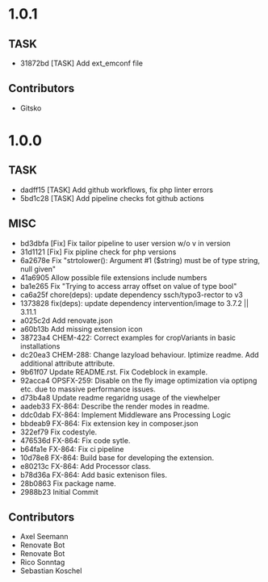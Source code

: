 # 1.0.1

## TASK

- 31872bd [TASK] Add ext_emconf file

## Contributors

- Gitsko

# 1.0.0

## TASK

- dadff15 [TASK] Add github workflows, fix php linter errors
- 5bd1c28 [TASK] Add pipeline checks fot github actions

## MISC

- bd3dbfa [Fix] Fix tailor pipeline to user version w/o v in version
- 31d1121 [Fix] Fix pipline check for php versions
- 6a2678e Fix "strtolower(): Argument #1 ($string) must be of type string, null given"
- 41a6905 Allow possible file extensions include numbers
- ba1e265 Fix "Trying to access array offset on value of type bool"
- ca6a25f chore(deps): update dependency ssch/typo3-rector to v3
- 1373828 fix(deps): update dependency intervention/image to 3.7.2 || 3.11.1
- a025c2d Add renovate.json
- a60b13b Add missing extension icon
- 38723a4 CHEM-422: Correct examples for cropVariants in basic installations
- dc20ea3 CHEM-288: Change lazyload behaviour. Iptimize readme. Add additional attribute attribute.
- 9b61f07 Update README.rst. Fix Codeblock in example.
- 92acca4 OPSFX-259: Disable on the fly image optimization via optipng etc. due to massive performance issues.
- d73b4a8 Update readme regaridng usage of the viewhelper
- aadeb33 FX-864: Describe the render modes in readme.
- ddc0dab FX-864: Implement Middleware ans Processing Logic
- bbdeab9 FX-864: Fix extension key in composer.json
- 322ef79 Fix codestyle.
- 476536d FX-864: Fix code sytle.
- b64fa1e FX-864: Fix ci pipeline
- 10d78e8 FX-864: Build base for developing the extension.
- e80213c FX-864: Add Processor class.
- b78d36a FX-864: Add basic extenison files.
- 28b0863 Fix package name.
- 2988b23 Initial Commit

## Contributors

- Axel Seemann
- Renovate Bot
- Renovate Bot
- Rico Sonntag
- Sebastian Koschel

